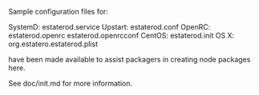 Sample configuration files for:

SystemD: estaterod.service
Upstart: estaterod.conf
OpenRC:  estaterod.openrc
         estaterod.openrcconf
CentOS:  estaterod.init
OS X:    org.estatero.estaterod.plist

have been made available to assist packagers in creating node packages here.

See doc/init.md for more information.
